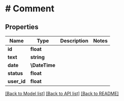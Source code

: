 # # Comment

## Properties

Name | Type | Description | Notes
------------ | ------------- | ------------- | -------------
**id** | **float** |  |
**text** | **string** |  |
**date** | **\DateTime** |  |
**status** | **float** |  |
**user_id** | **float** |  |

[[Back to Model list]](../../README.md#models) [[Back to API list]](../../README.md#endpoints) [[Back to README]](../../README.md)
